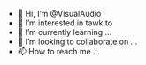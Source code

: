 - 👋 Hi, I’m @VisualAudio
- 👀 I’m interested in tawk.to
- 🌱 I’m currently learning ...
- 💞️ I’m looking to collaborate on ...
- 📫 How to reach me ...

<!---
VisualAudio/VisualAudio is a ✨ special ✨ repository because its `README.md` (this file) appears on your GitHub profile.
You can click the Preview link to take a look at your changes.
--->
